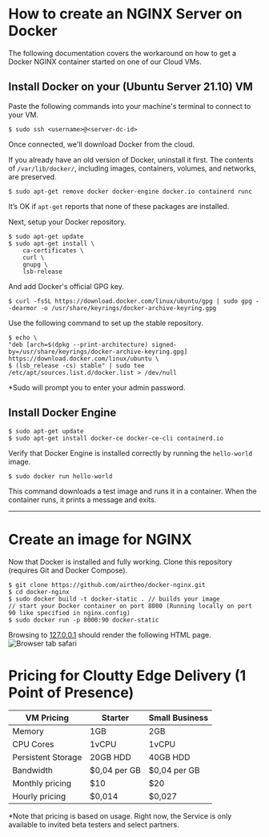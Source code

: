 # How to create an NGINX Server on Docker
The following documentation covers the workaround on how to get a Docker NGINX container started on one of our Cloud VMs.

## Install Docker on your (Ubuntu Server 21.10) VM
Paste the following commands into your machine's terminal to connect to your VM.

    $ sudo ssh <username>@<server-dc-id>

Once connected, we'll download Docker from the cloud.

If you already have an old version of Docker, uninstall it first. The contents of `/var/lib/docker/`, including images, containers, volumes, and networks, are preserved.

    $ sudo apt-get remove docker docker-engine docker.io containerd runc

It’s OK if `apt-get` reports that none of these packages are installed.

Next, setup your Docker repository.

    $ sudo apt-get update
    $ sudo apt-get install \
        ca-certificates \
        curl \
        gnupg \
        lsb-release
    
And add Docker's official GPG key. 

    $ curl -fsSL https://download.docker.com/linux/ubuntu/gpg | sudo gpg --dearmor -o /usr/share/keyrings/docker-archive-keyring.gpg

Use the following command to set up the stable repository.

    $ echo \
    "deb [arch=$(dpkg --print-architecture) signed-by=/usr/share/keyrings/docker-archive-keyring.gpg] https://download.docker.com/linux/ubuntu \
    $ (lsb_release -cs) stable" | sudo tee /etc/apt/sources.list.d/docker.list > /dev/null

*Sudo will prompt you to enter your admin password.

## Install Docker Engine

    $ sudo apt-get update
    $ sudo apt-get install docker-ce docker-ce-cli containerd.io
    
Verify that Docker Engine is installed correctly by running the `hello-world` image.

    $ sudo docker run hello-world
    
This command downloads a test image and runs it in a container. When the container runs, it prints a message and exits.

_____

# Create an image for NGINX
Now that Docker is installed and fully working. Clone this repository (requires Git and Docker Compose).

    $ git clone https://github.com/airtheo/docker-nginx.git
    $ cd docker-nginx
    $ sudo docker build -t docker-static . // builds your image
    // start your Docker container on port 8000 (Running locally on port 90 like specified in nginx.config)
    $ sudo docker run -p 8000:90 docker-static
    
Browsing to [127.0.0.1](http://127.0.0.1:8000/index.html) should render the following HTML page.
![Browser tab safari](https://s3.slider.work/RAW-QhGt2fqeUl/raw)

# Pricing for Cloutty Edge Delivery (1 Point of Presence)
| VM Pricing | Starter | Small Business |
|---|---|---|
| Memory | 1GB | 2GB |
| CPU Cores | 1vCPU | 1vCPU |
| Persistent Storage | 20GB HDD | 40GB HDD |
| Bandwidth | $0,04 per GB | $0,04 per GB |
| Monthly pricing | $10 | $20 |
| Hourly pricing | $0,014 | $0,027 |

*Note that pricing is based on usage. Right now, the Service is only available to invited beta testers and select partners.
